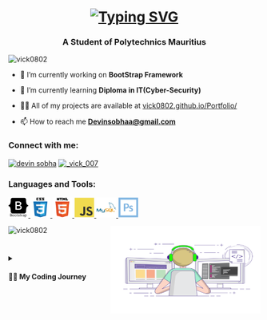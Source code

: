 

<h1 align="center"><a href="https://git.io/typing-svg"><img src="https://readme-typing-svg.demolab.com?font=Fira+Code&weight=600&pause=999&width=205&lines=Hi+%F0%9F%91%8B%2C+I'm+Devin" alt="Typing SVG" /></a></h1>

<h3 align="center">A Student of Polytechnics Mauritius</h3>

<p align="left"> <img src="https://komarev.com/ghpvc/?username=vick0802&label=Profile%20views&color=0e75b6&style=flat" alt="vick0802" /> </p>

- 🔭 I’m currently working on **BootStrap Framework**

- 🌱 I’m currently learning **Diploma in IT(Cyber-Security)**

- 👨‍💻 All of my projects are available at <a href="https://vick0802.github.io/Portfolio/#portfolio" target="_blank">vick0802.github.io/Portfolio/</a>

- 📫 How to reach me **Devinsobhaa@gmail.com**

<h3 align="left">Connect with me:</h3>
<p align="left">
<a href="https://www.linkedin.com/in/devin-sobha-7141b7260/" target="blank"><img align="center" src="https://raw.githubusercontent.com/rahuldkjain/github-profile-readme-generator/master/src/images/icons/Social/linked-in-alt.svg" alt="devin sobha" height="30" width="40" /></a>
<a href="https://instagram.com/_vick_007" target="blank"><img align="center" src="https://raw.githubusercontent.com/rahuldkjain/github-profile-readme-generator/master/src/images/icons/Social/instagram.svg" alt="_vick_007" height="30" width="40" /></a>
</p>

<h3 align="left">Languages and Tools:</h3>
<p align="left"> <a href="https://getbootstrap.com" target="_blank" rel="noreferrer"> <img src="https://raw.githubusercontent.com/devicons/devicon/master/icons/bootstrap/bootstrap-plain-wordmark.svg" alt="bootstrap" width="40" height="40"/> </a> <a href="https://www.w3schools.com/css/" target="_blank" rel="noreferrer"> <img src="https://raw.githubusercontent.com/devicons/devicon/master/icons/css3/css3-original-wordmark.svg" alt="css3" width="40" height="40"/> </a> <a href="https://www.w3.org/html/" target="_blank" rel="noreferrer"> <img src="https://raw.githubusercontent.com/devicons/devicon/master/icons/html5/html5-original-wordmark.svg" alt="html5" width="40" height="40"/> </a> <a href="https://developer.mozilla.org/en-US/docs/Web/JavaScript" target="_blank" rel="noreferrer"> <img src="https://raw.githubusercontent.com/devicons/devicon/master/icons/javascript/javascript-original.svg" alt="javascript" width="40" height="40"/> </a> <a href="https://www.mysql.com/" target="_blank" rel="noreferrer"> <img src="https://raw.githubusercontent.com/devicons/devicon/master/icons/mysql/mysql-original-wordmark.svg" alt="mysql" width="40" height="40"/> </a> <a href="https://www.photoshop.com/en" target="_blank" rel="noreferrer"> <img src="https://raw.githubusercontent.com/devicons/devicon/master/icons/photoshop/photoshop-line.svg" alt="photoshop" width="40" height="40"/> </a> </p>

<img align="right" src="https://raw.githubusercontent.com/devSouvik/devSouvik/master/gif3.gif" width="300" height="175">

<p><img  src="https://github-readme-stats.vercel.app/api/top-langs?username=vick0802&show_icons=true&locale=en&layout=compact" alt="vick0802" /></p>



#
<details>
 <summary><h4>👨‍💻 My Coding Journey</h3></summary>
   I started my coding journey as a naive Front-end developer
</details>


